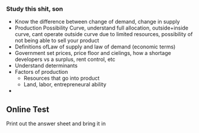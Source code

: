 ### Study this shit, son

- Know the difference between change of demand, change in supply
- Production Possibility Curve, understand full allocation, outside+inside curve, cant operate outside curve due to limited resources, possibility of not being able to sell your product
- Definitions ofLaw of supply and law of demand (economic terms)
- Government set prices, price floor and cielings, how a shortage developers vs a surplus, rent control, etc
- Understand determinants
- Factors of production
	- Resources that go into product
	- Land, labor, entrepreneural ability
- 


## Online Test
Print out the answer sheet and bring it in